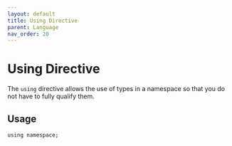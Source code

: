 ```yaml
---
layout: default
title: Using Directive
parent: Language
nav_order: 20
---
```


# Using Directive

The `using` directive allows the use of types in a namespace so that you do not have to fully qualify them.

## Usage

```
using namespace;
```
